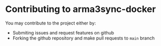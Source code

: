 # Contributing to arma3sync-docker

You may contribute to the project either by:

- Submiting issues and request features on github
- Forking the github repository and make pull requests to `main` branch

